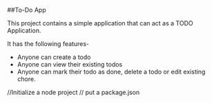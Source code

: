 ##To-Do App

This project contains a simple application that can act as a TODO Application.

It has the following features-

- Anyone can create a todo
- Anyone can view their existing todos
- Anyone can mark their todo as done, delete a todo or edit existing chore.

//Initialize a node project
// put a package.json